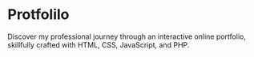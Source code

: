 # Protfolilo
Discover my professional journey through an interactive online portfolio, skillfully crafted with HTML, CSS, JavaScript, and PHP.
